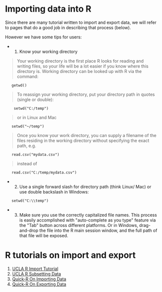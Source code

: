 

# Importing data into R #

Since there are many tutorial written to import and export data, we will refer to pages that do a good job in describing that process (below).

However we have some tips for users:

  * 1. Know your working directory

> Your working directory is the first place R looks for reading and writing files, so your life will be a lot easier if you know where this directory is. Working directory can be looked up with R via the command:
```
   getwd()
```

> To reassign your working directory, put your directory path in quotes (single or double):
```
    setwd("C:/temp")
```

> or in Linux and Mac
```
   setwd("~/temp")
```

> Once you know your work directory, you can supply a filename of the files residing in the working directory without specifying the exact path, e.g.
```
   read.csv("mydata.csv")
```

> instead of
```
   read.csv("C:/temp/mydata.csv")
```

  * 2. Use a single forward slash for directory path (think Linux/ Mac) or use double backslash in Windows:
```
   setwd("C:\\temp")
```

  * 3. Make sure you use the correctly capitalized file names. This process is easily accomplished with "auto-complete as you type" feature via the "Tab" button across different platforms.  Or in Windows, drag-and-drop the file into the R main session window, and the full path of that file will be exposed.

# R tutorials on import and export #

  1. [UCLA R Import Tutorial](http://www.ats.ucla.edu/stat/r/modules/raw_data.htm)
  1. [UCLA R Subsetting Data](http://www.ats.ucla.edu/stat/R/modules/subsetting.htm)
  1. [Quick-R On Importing Data](http://www.statmethods.net/input/importingdata.html)
  1. [Quick-R On Exporting Data](http://www.statmethods.net/input/exportingdata.html)